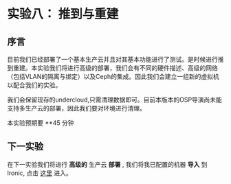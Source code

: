 # 实验八： 推到与重建

## 序言

目前我们已经部署了一个基本生产云并且对其基本功能进行了测试。是时候进行推到重建。本实验我们将进行高级的部署，我们会有不同的硬件描述、高级的网络（包括VLAN的隔离与绑定）以及Ceph的集成。因此我们会建立一组新的虚拟机以配合我们的实验。

我们会保留现存的undercloud,只需清理数据即可。目前本版本的OSP导演尚未能支持多生产云的部署，因此我们要对环境进行清理。

本实验预期要 **45 分钟


## 下一实验

在下一实验我们将进行 **高级的** 生产云 **部署** , 我们将我已配置的机器 **导入** 到Ironic, 点击 [这里](./lab09.md) 进入。
